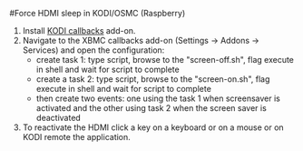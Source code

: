 #Force HDMI sleep in KODI/OSMC (Raspberry)

1. Install [KODI callbacks](http://kodi.wiki/view/Add-on:Kodi_Callbacks) add-on.
2. Navigate to the XBMC callbacks add-on (Settings -> Addons -> Services) and open the configuration:
	- create task 1: type script, browse to the "screen-off.sh", flag execute in shell and wait for script to complete
	- create a task 2: type script, browse to the "screen-on.sh", flag execute in shell and wait for script to complete
    - then create two events: one using the task 1 when screensaver is activated and the other using task 2 when the screen saver is deactivated
3. To reactivate the HDMI click a key on a keyboard or on a mouse or on KODI remote the application.

